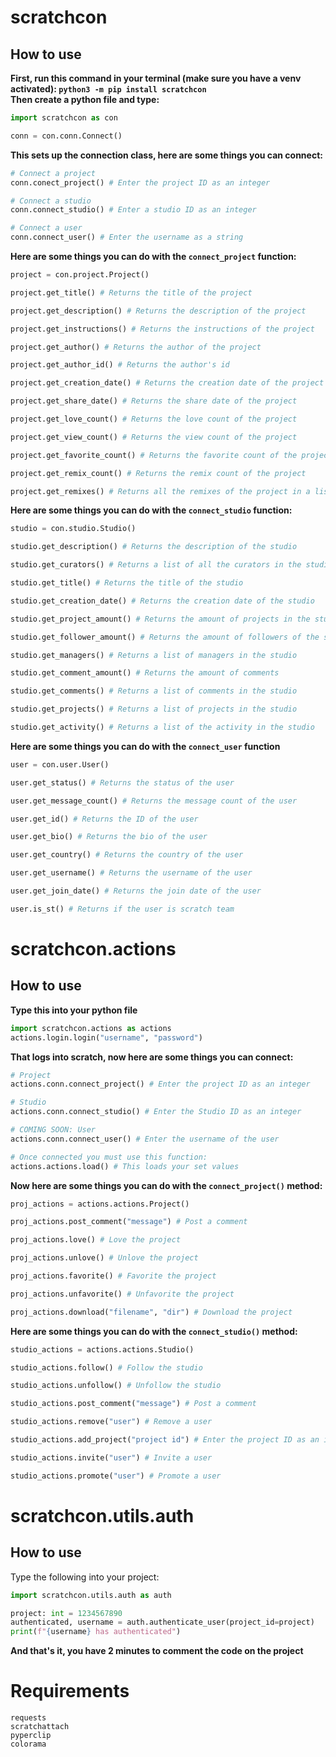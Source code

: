 # scratchcon
## How to use
**First, run this command in your terminal (make sure you have a venv activated): `python3 -m pip install scratchcon`**\
**Then create a python file and type:**
```python
import scratchcon as con

conn = con.conn.Connect()
```

**This sets up the connection class, here are some things you can connect:**
```python
# Connect a project
conn.conect_project() # Enter the project ID as an integer

# Connect a studio
conn.connect_studio() # Enter a studio ID as an integer

# Connect a user
conn.connect_user() # Enter the username as a string
```
**Here are some things you can do with the `connect_project` function:**
```python
project = con.project.Project()

project.get_title() # Returns the title of the project

project.get_description() # Returns the description of the project

project.get_instructions() # Returns the instructions of the project

project.get_author() # Returns the author of the project

project.get_author_id() # Returns the author's id

project.get_creation_date() # Returns the creation date of the project

project.get_share_date() # Returns the share date of the project

project.get_love_count() # Returns the love count of the project

project.get_view_count() # Returns the view count of the project

project.get_favorite_count() # Returns the favorite count of the project

project.get_remix_count() # Returns the remix count of the project

project.get_remixes() # Returns all the remixes of the project in a list
```

**Here are some things you can do with the `connect_studio` function:**
```python
studio = con.studio.Studio()

studio.get_description() # Returns the description of the studio

studio.get_curators() # Returns a list of all the curators in the studio

studio.get_title() # Returns the title of the studio

studio.get_creation_date() # Returns the creation date of the studio

studio.get_project_amount() # Returns the amount of projects in the studio

studio.get_follower_amount() # Returns the amount of followers of the studio

studio.get_managers() # Returns a list of managers in the studio

studio.get_comment_amount() # Returns the amount of comments

studio.get_comments() # Returns a list of comments in the studio

studio.get_projects() # Returns a list of projects in the studio

studio.get_activity() # Returns a list of the activity in the studio
```

**Here are some things you can do with the `connect_user` function**
```python
user = con.user.User()

user.get_status() # Returns the status of the user

user.get_message_count() # Returns the message count of the user

user.get_id() # Returns the ID of the user

user.get_bio() # Returns the bio of the user

user.get_country() # Returns the country of the user

user.get_username() # Returns the username of the user

user.get_join_date() # Returns the join date of the user

user.is_st() # Returns if the user is scratch team
```

# scratchcon.actions
## **How to use**
**Type this into your python file**
```python
import scratchcon.actions as actions
actions.login.login("username", "password")
```
**That logs into scratch, now here are some things you can connect:**
```python
# Project
actions.conn.connect_project() # Enter the project ID as an integer

# Studio
actions.conn.connect_studio() # Enter the Studio ID as an integer

# COMING SOON: User
actions.conn.connect_user() # Enter the username of the user

# Once connected you must use this function:
actions.actions.load() # This loads your set values 
```
**Now here are some things you can do with the `connect_project()` method:**
```python
proj_actions = actions.actions.Project()

proj_actions.post_comment("message") # Post a comment

proj_actions.love() # Love the project

proj_actions.unlove() # Unlove the project

proj_actions.favorite() # Favorite the project

proj_actions.unfavorite() # Unfavorite the project

proj_actions.download("filename", "dir") # Download the project
```
**Here are some things you can do with the `connect_studio()` method:**
```python
studio_actions = actions.actions.Studio()

studio_actions.follow() # Follow the studio

studio_actions.unfollow() # Unfollow the studio

studio_actions.post_comment("message") # Post a comment

studio_actions.remove("user") # Remove a user

studio_actions.add_project("project id") # Enter the project ID as an integer

studio_actions.invite("user") # Invite a user

studio_actions.promote("user") # Promote a user
```

# scratchcon.utils.auth
## How to use
Type the following into your project:
```python
import scratchcon.utils.auth as auth

project: int = 1234567890
authenticated, username = auth.authenticate_user(project_id=project)
print(f"{username} has authenticated")
```
**And that's it, you have 2 minutes to comment the code on the project**

# Requirements
```text
requests
scratchattach
pyperclip
colorama
```
